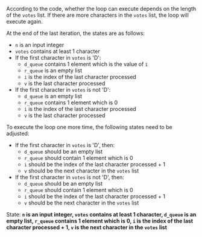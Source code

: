 According to the code, whether the loop can execute depends on the length of the `votes` list. If there are more characters in the `votes` list, the loop will execute again. 

At the end of the last iteration, the states are as follows:
- `n` is an input integer
- `votes` contains at least 1 character
- If the first character in `votes` is 'D': 
    - `d_queue` contains 1 element which is the value of `i`
    - `r_queue` is an empty list
    - `i` is the index of the last character processed
    - `v` is the last character processed
- If the first character in `votes` is not 'D':
    - `d_queue` is an empty list
    - `r_queue` contains 1 element which is 0
    - `i` is the index of the last character processed
    - `v` is the last character processed

To execute the loop one more time, the following states need to be adjusted:
- If the first character in `votes` is 'D', then:
    - `d_queue` should be an empty list
    - `r_queue` should contain 1 element which is 0
    - `i` should be the index of the last character processed + 1
    - `v` should be the next character in the `votes` list
- If the first character in `votes` is not 'D', then:
    - `d_queue` should be an empty list
    - `r_queue` should contain 1 element which is 0
    - `i` should be the index of the last character processed + 1
    - `v` should be the next character in the `votes` list

State: **`n` is an input integer, `votes` contains at least 1 character, `d_queue` is an empty list, `r_queue` contains 1 element which is 0, `i` is the index of the last character processed + 1, `v` is the next character in the `votes` list**